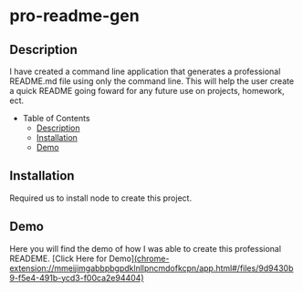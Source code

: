 # pro-readme-gen

## Description
I have created a command line application that generates a professional README.md file using only the command line. 
This will help the user create a quick README going foward for any future use on projects, homework, ect. 

- Table of Contents
  - [Description](#description)
  - [Installation](#installation)
  - [Demo](#demo)

## Installation
Required us to install node to create this project. 

## Demo
Here you will find the demo of how I was able to create this professional READEME. 
[Click Here for Demo][(chrome-extension://mmeijimgabbpbgpdklnllpncmdofkcpn/app.html#/files/9d9430b9-f5e4-491b-ycd3-f00ca2e94404)](https://drive.google.com/file/d/16tcUJsNGJO96Eb_Rrmy1ZzU_lqFYm4d0/view)

